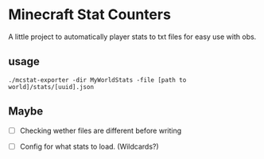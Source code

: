 # Minecraft Stat Counters

A little project to automatically player stats to txt files for easy use with obs.

## usage
`./mcstat-exporter -dir MyWorldStats -file [path to world]/stats/[uuid].json`

## Maybe
- [ ] Checking wether files are different before writing

- [ ] Config for what stats to load. (Wildcards?)
